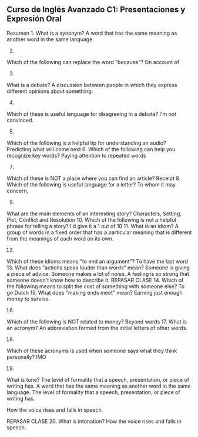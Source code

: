 ## Curso de Inglés Avanzado C1: Presentaciones y Expresión Oral

Resumen
1.
What is a synonym?
A word that has the same meaning as another word in the same language.

2.
Which of the following can replace the word "because"?
On account of

3.
What is a debate?
A discussion between people in which they express different opinions about something.

4.
Which of these is useful language for disagreeing in a debate?
I'm not convinced.

5.
Which of the following is a helpful tip for understanding an audio?
Predicting what will come next
6.
Which of the following can help you recognize key words?
Paying attention to repeated words

7.
Which of these is NOT a place where you can find an article?
Receipt
8.
Which of the following is useful language for a letter?
To whom it may concern,

9.
What are the main elements of an interesting story?
Characters, Setting, Plot, Conflict and Resolution
10.
Which of the following is not a helpful phrase for telling a story?
I'd give it a 1 out of 10
11.
What is an idiom?
A group of words in a fixed order that has a particular meaning that is different from the meanings of each word on its own.

12.
Which of these idioms means "to end an argument"?
To have the last word
13.
What does "actions speak louder than words" mean?
Someone is giving a piece of advice.
Someone makes a lot of noise.
A feeling is so strong that someone doesn't know how to describe it.
REPASAR CLASE
14.
Which of the following means to split the cost of something with someone else?
To go Dutch
15.
What does "making ends meet" mean?
Earning just enough money to survive.

16.
Which of the following is NOT related to money?
Beyond words
17.
What is an acronym?
An abbreviation formed from the initial letters of other words.

18.
Which of these acronyms is used when someone says what they think personally?
IMO

19.
What is tone?
The level of formality that a speech, presentation, or piece of writing has.
A word that has the same meaning as another word in the same language.
The level of formality that a speech, presentation, or piece of writing has.

How the voice rises and falls in speech.

REPASAR CLASE
20.
What is intonation?
How the voice rises and falls in speech.